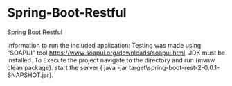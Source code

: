# Spring-Boot-Restful
Spring Boot Restful

Information to run the included application:
Testing was made using  “SOAPUI” tool  https://www.soapui.org/downloads/soapui.html.
JDK must be installed.
To Execute the project navigate to the directory and run (mvnw clean package).
start the server ( java -jar target\spring-boot-rest-2-0.0.1-SNAPSHOT.jar).


